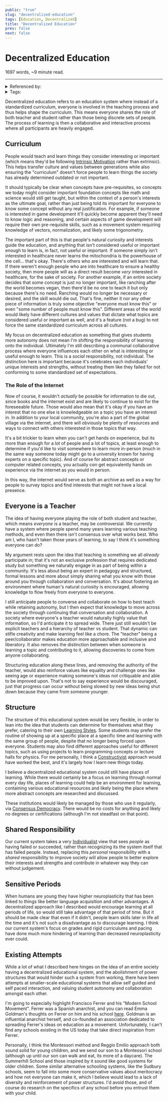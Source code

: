 ```yaml
---
public: "true"
slug: "decentralized-education"
tags: [Education, Decentralized]
title: "Decentralized Education"
prev: false
next: false
---
```

<script setup>
import { data } from '../../git.data.ts';
import { useData } from 'vitepress';
const pageData = useData();
</script>
<h1 class="p-name">Decentralized Education</h1>
<p>1697 words, ~9 minute read. <span v-html="data[`site/${pageData.page.value.relativePath}`]" /></p>
<hr/>

<details><summary>Referenced by:</summary><a href="/garden/constructivism/index.md">Constructivism</a><a href="/garden/education/index.md">Education</a><a href="/garden/learning-styles/index.md">Learning Styles</a><a href="/garden/motivation/index.md">Motivation</a><a href="/garden/orchard/index.md">Orchard</a><a href="/garden/standardized-education/index.md">Standardized Education</a></details>

<details><summary>Tags:</summary><a href="/garden/education/index.md">Education</a><a href="/garden/decentralized/index.md">Decentralized</a></details>

Decentralized education refers to an education system where instead of a standardized curriculum, everyone is involved in the teaching process and thus helps shape the curriculum. This means everyone shares the role of both teacher and student rather than those being discrete sets of people. The process of learning is then a collaborative and interactive process where all participants are heavily engaged.

## Curriculum

People would teach and learn things they consider interesting or important (which means they'd be following [Intrinsic Motivation](/garden/motivation/index.md) rather than extrinsic). This helps transfer culture and values between generations while also ensuring the "curriculum" doesn't force people to learn things the society has already determined outdated or not important.

It should typically be clear when concepts have pre-requisites, so concepts we today might consider important foundation concepts like math and science would still get taught, but within the context of a person's interests as the ultimate goal, rather than just being told its important for everyone to know some concept without any real justification. For example, if someone is interested in game development it'll quickly become apparent they'll need to know logic and reasoning, and certain aspects of game development will require their own pre-requisite skills, such as a movement system requiring knowledge of vectors, normalization, and likely some trigonometry.

The important part of this is that people's natural curiosity and interests guide the education, and anything that isn't considered useful or important enough to learn is, in fact, not useful or important. If someone simply isn't interested in healthcare never learns the mitochondria is the powerhouse of the cell... that's okay. There's others who are interested and will learn that. If there weren't enough people who are into healthcare to ensure a healthy society, then more people will as a direct result become _very_ interested in healthcare, for the sake of society. For another example, if an entire society decides that some concept is just no longer important, like ranching after the world becomes vegan, then there'd be no one to teach it but only because there's no need. Ranching would no longer be necessary or desired, and the skill would die out. That's fine, neither it nor any other piece of information is truly some objective "everyone must know this" or even "some number of people must know this".  Different areas of the world would likely have different cultures and values that dictate what topics are considered useful or important as well, and it's a feature (not a bug) to not force the same standardized curriculum across all cultures.

My focus on decentralized education as something that gives students more autonomy does not mean I'm shifting the responsibility of learning onto the individual. Ultimately I'm still describing a communal collaborative process where everyone influences each other on what is interesting or useful enough to learn. This is a _social_ responsibility, not individual. The distinction here is important because it's celebrates each individuals' unique interests and strengths, without treating them like they failed for not conforming to some standardized set of expectations.

### The Role of the Internet

Now of course, it wouldn't _actually_ be possible for information to die out, since books and the internet exist and are likely to continue to exist for the foreseeable future. Those would also mean that it's okay if you have an interest that no one else is knowledgeable on a topic you have an interest in. In addition to your local community, you're also a part of the global village via the internet, and there will obviously be plenty of resources and ways to connect with others interested in those topics that way.

It's a bit trickier to learn when you can't get hands on experience, but its more than enough for a lot of people and a lot of topics, at least enough to determine if you'd like to visit somewhere to learn more in-person (much in the same way someone today might go to a university known for having experts on a specific topic). And of course for abstract concepts or computer related concepts, you actually _can_ get equivalently hands on experience via the internet as you would in person.

In this way, the internet would serve as both an archive as well as a way for people to survey topics and find interests that might not have a local presence.

## Everyone is a Teacher

The idea of having everyone playing the role of both student and teacher, which means _everyone_ is a teacher, may be controversial. We currently have a system where people spend many years learning various teaching methods, and even then there isn't consensus over what works best. Who am I, who hasn't taken those years of learning, to say I think it's something everyone can do?

My argument rests upon the idea that teaching is something we all _already_ participate in; that it's not an exclusive profession that requires dedicated study but something we naturally engage in as part of being within a community. It's less about being an expert in pedagogy and structured, formal lessons and more about simply sharing what you know with those around you through collaboration and conversation. It's about fostering an environment where human's natural curiosity is encouraged, allowing knowledge to flow freely from everyone to everyone.

I still anticipate people to converse and collaborate on how to best teach while retaining autonomy, but I then expect that knowledge to move across the society through continuing that conversation and collaboration. A society where everyone's a teacher would naturally highly value that information, so I'd anticipate it to spread wide. There just still wouldn't be explicit teachers and a hierarchy of teacher vs student. That dynamic can stifle creativity and make learning feel like a chore. The "teacher" being a peer/collaborator makes education more approachable and inclusive and liberatory. It also removes the distinction between when someone is learning a topic and contributing to it, allowing discoveries to come from anyone collaborating.

Structuring education along these lines, and removing the authority of the teacher, would also reinforce values like equality and challenge ones like seeing age or experience making someone's ideas not critiquable and able to be improved upon. That's not to say experience would be discouraged, just that progress can occur without being slowed by new ideas being shut down because they came from someone younger.

## Structure

The structure of this educational system would be very flexible, in order to lean into the idea that students can determine for themselves what they prefer, catering to their own [Learning Styles](/garden/learning-styles/index.md). Some students may prefer the routine of showing up at a specific place at a specific time and learning with the same group of people, despite that no longer being forced upon everyone. Students may also find different approaches useful for different topics, such as using projects to learn programming concepts or lecture halls for physics. For me personally, I think a [Constructivist](/garden/constructivism/index.md) approach would have worked the best, and it's largely how I learn new things today.

I believe a decentralized educational system could still have places of learning. While there would certainly be a focus on learning through normal every day life, places of learning could help be an environment for learning, containing various educational resources and likely being the place where more abstract concepts are researched and discussed.

These institutions would likely be managed by those who use it regularly, via [Consensus Democracy](/garden/consensus-democracy/index.md). There would be no costs for anything and likely no degrees or certifications (although I'm not steadfast on that point).

## Shared Responsibility

Our current system takes a very [Individualist](/garden/individualism/index.md) view that sees _people_ as having failed or succeeded, rather than recognizing its the system itself that has failed people. Instead, replacing this _personal_ responsibility with a _shared_ responsibility to improve society will allow people to better explore their interests and strengths and contribute in whatever way they can without judgement.

## Sensitive Periods

When humans are young they have higher neuroplasticity that has been linked to things like better language acquisition and other advantages. A decentralized approach like I described would encourage learning at all periods of life, so would still take advantage of that period of time. But it should be made clear that even if it didn't, people learn skills later in life all the time and it's not such a disadvantage as to discourage learning. I think our current system's focus on grades and rigid curriculums and pacing have done much more hindering of learning than decreased neuroplasticity ever could.

## Existing Attempts

While a lot of what I described here hinges on the idea of an entire society having a decentralized educational system, and the abolishment of power structures that would hinder such a system from working, there have been attempts at smaller-scale educational systems that allow self guided and self paced interaction, and valuing student autonomy and collaboration amongst each other.

I'm going to especially highlight Francisco Ferrer and his "Modern School Movement". Ferrer was a Spanish anarchist, and you can read Emma Goldman's thoughts on Ferrer on him and his school [here](https://theanarchistlibrary.org/library/emma-goldman-anarchism-and-other-essays#toc8). Goldman is an influential anarchist herself, and co-founded an association dedicated to spreading Ferrer's ideas on education as a movement. Unfortunately, I can't find any schools existing in the US today that take direct inspiration from Ferrer.

Personally, I think the Montessori method and Reggio Emilio approach both sound solid for young children, and we send our son to a Montessori school (although up until our son can walk and eat, its more of a daycare). The Summerhill School and those inspired by it sound like good systems for older children. Some similar alternative schooling systems, like the Sudbury schools, seem to fall into some more conservative values about meritocracy and how not everyone can make it, which I believe would lead to a lack of diversity and reinforcement of power structures. I'd avoid those, and of course do research on the specifics of any school before you entrust them with your child.